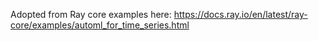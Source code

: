 Adopted from Ray core examples here: https://docs.ray.io/en/latest/ray-core/examples/automl_for_time_series.html
